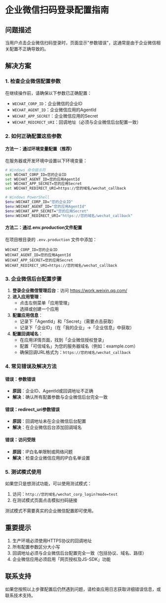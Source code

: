 # 企业微信扫码登录配置指南

## 问题描述

当用户点击企业微信扫码登录时，页面显示"参数错误"，这通常是由于企业微信相关配置不正确导致的。

## 解决方案

### 1. 检查企业微信配置参数

在继续操作前，请确保以下参数已正确配置：

- `WECHAT_CORP_ID`：企业微信的企业ID
- `WECHAT_AGENT_ID`：企业微信应用的AgentId
- `WECHAT_APP_SECRET`：企业微信应用的Secret
- `WECHAT_REDIRECT_URI`：回调地址（必须与企业微信后台配置一致）

### 2. 如何正确配置这些参数

#### 方法一：通过环境变量配置（推荐）

在服务器或开发环境中设置以下环境变量：

```bash
# Windows 命令提示符
set WECHAT_CORP_ID=您的企业ID
set WECHAT_AGENT_ID=您的应用AgentId
set WECHAT_APP_SECRET=您的应用Secret
set WECHAT_REDIRECT_URI=https://您的域名/wechat_callback

# Windows PowerShell
$env:WECHAT_CORP_ID="您的企业ID"
$env:WECHAT_AGENT_ID="您的应用AgentId"
$env:WECHAT_APP_SECRET="您的应用Secret"
$env:WECHAT_REDIRECT_URI="https://您的域名/wechat_callback"
```

#### 方法二：通过.env.production文件配置

在项目根目录的 `.env.production` 文件中添加：

```
WECHAT_CORP_ID=您的企业ID
WECHAT_AGENT_ID=您的应用AgentId
WECHAT_APP_SECRET=您的应用Secret
WECHAT_REDIRECT_URI=https://您的域名/wechat_callback
```

### 3. 企业微信后台配置步骤

1. **登录企业微信管理后台**：访问 https://work.weixin.qq.com/
2. **进入应用管理**：
   - 点击左侧菜单「应用管理」
   - 选择或创建一个应用
3. **配置应用信息**：
   - 记录下「AgentId」和「Secret」（需要点击获取）
   - 记录下「企业ID」（在「我的企业」->「企业信息」中获取）
4. **配置回调域名**：
   - 在应用详情页面，找到「企业微信授权登录」
   - 配置「可信域名」为您的服务器域名（例如：example.com）
   - 确保回调URL格式为：`https://您的域名/wechat_callback`

### 4. 常见错误及解决方法

#### 错误：参数错误
- **原因**：企业ID、AgentId或回调地址不正确
- **解决**：确认所有配置参数与企业微信后台完全一致

#### 错误：redirect_uri参数错误
- **原因**：回调地址未在企业微信后台配置
- **解决**：在企业微信后台添加回调域名

#### 错误：访问受限
- **原因**：IP白名单限制或网络问题
- **解决**：检查企业微信应用的IP白名单设置

### 5. 测试模式使用

如果您只是想测试功能，可以使用测试模式：

1. 访问：`http://您的域名/wechat_corp_login?mode=test`
2. 在测试模式页面点击模拟扫码链接

测试模式不需要真实的企业微信配置即可使用。

## 重要提示

1. 生产环境必须使用HTTPS协议的回调地址
2. 所有配置参数区分大小写
3. 回调地址必须与企业微信后台配置完全一致（包括协议、域名、路径）
4. 企业微信应用必须启用「网页授权及JS-SDK」功能

## 联系支持

如果您按照以上步骤配置后仍然遇到问题，请检查应用日志获取详细错误信息，或联系技术支持。